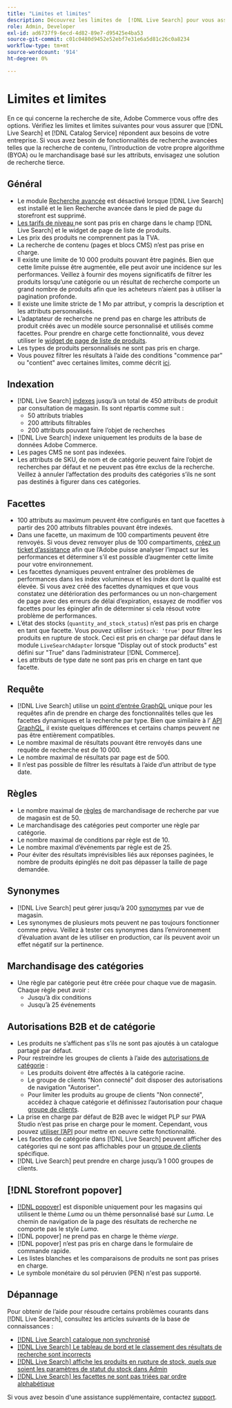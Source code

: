 ```yaml
---
title: "Limites et limites"
description: Découvrez les limites de  [!DNL Live Search] pour vous assurer qu’il répond aux besoins de votre entreprise.
role: Admin, Developer
exl-id: ad6737f9-6ecd-4d82-89e7-d95425e4ba53
source-git-commit: c01c0480d9452e52ebf7e31e6a5d81c26c0a8234
workflow-type: tm+mt
source-wordcount: '914'
ht-degree: 0%

---
```


# Limites et limites

En ce qui concerne la recherche de site, Adobe Commerce vous offre des options. Vérifiez les limites et limites suivantes pour vous assurer que [!DNL Live Search] et [!DNL Catalog Service] répondent aux besoins de votre entreprise. Si vous avez besoin de fonctionnalités de recherche avancées telles que la recherche de contenu, l’introduction de votre propre algorithme (BYOA) ou le marchandisage basé sur les attributs, envisagez une solution de recherche tierce.

## Général

- Le module [Recherche avancée](https://experienceleague.adobe.com/en/docs/commerce-admin/catalog/catalog/search/search) est désactivé lorsque [!DNL Live Search] est installé et le lien Recherche avancée dans le pied de page du storefront est supprimé.
- [Les tarifs de niveau ](https://experienceleague.adobe.com/en/docs/commerce-admin/catalog/products/pricing/product-price-tier) ne sont pas pris en charge dans le champ [!DNL Live Search] et le widget de page de liste de produits.
- Les prix des produits ne comprennent pas la TVA.
- La recherche de contenu (pages et blocs CMS) n’est pas prise en charge.
- Il existe une limite de 10 000 produits pouvant être paginés. Bien que cette limite puisse être augmentée, elle peut avoir une incidence sur les performances. Veillez à fournir des moyens significatifs de filtrer les produits lorsqu’une catégorie ou un résultat de recherche comporte un grand nombre de produits afin que les acheteurs n’aient pas à utiliser la pagination profonde.
- Il existe une limite stricte de 1 Mo par attribut, y compris la description et les attributs personnalisés.
- L’adaptateur de recherche ne prend pas en charge les attributs de produit créés avec un modèle source personnalisé et utilisés comme facettes. Pour prendre en charge cette fonctionnalité, vous devez utiliser le [widget de page de liste de produits](plp-styling.md).
- Les types de produits personnalisés ne sont pas pris en charge.
- Vous pouvez filtrer les résultats à l’aide des conditions &quot;commence par&quot; ou &quot;contient&quot; avec certaines limites, comme décrit [ici](https://developer.adobe.com/commerce/services/graphql/live-search/product-search/#limitations).

## Indexation

- [!DNL Live Search] [indexes](indexing.md) jusqu’à un total de 450 attributs de produit par consultation de magasin. Ils sont répartis comme suit :
   - 50 attributs triables
   - 200 attributs filtrables
   - 200 attributs pouvant faire l’objet de recherches
- [!DNL Live Search] indexe uniquement les produits de la base de données Adobe Commerce.
- Les pages CMS ne sont pas indexées.
- Les attributs de SKU, de nom et de catégorie peuvent faire l’objet de recherches par défaut et ne peuvent pas être exclus de la recherche. Veillez à annuler l’affectation des produits des catégories s’ils ne sont pas destinés à figurer dans ces catégories.

## Facettes

- 100 attributs au maximum peuvent être configurés en tant que facettes à partir des 200 attributs filtrables pouvant être indexés.
- Dans une facette, un maximum de 100 compartiments peuvent être renvoyés. Si vous devez renvoyer plus de 100 compartiments, [créez un ticket d’assistance](https://experienceleague.adobe.com/en/docs/commerce-knowledge-base/kb/help-center-guide/magento-help-center-user-guide) afin que l’Adobe puisse analyser l’impact sur les performances et déterminer s’il est possible d’augmenter cette limite pour votre environnement.
- Les facettes dynamiques peuvent entraîner des problèmes de performances dans les index volumineux et les index dont la qualité est élevée. Si vous avez créé des facettes dynamiques et que vous constatez une détérioration des performances ou un non-chargement de page avec des erreurs de délai d’expiration, essayez de modifier vos facettes pour les épingler afin de déterminer si cela résout votre problème de performances.
- L’état des stocks (`quantity_and_stock_status`) n’est pas pris en charge en tant que facette. Vous pouvez utiliser `inStock: 'true'` pour filtrer les produits en rupture de stock. Ceci est pris en charge par défaut dans le module `LiveSearchAdapter` lorsque &quot;Display out of stock products&quot; est défini sur &quot;True&quot; dans l’administrateur [!DNL Commerce].
- Les attributs de type date ne sont pas pris en charge en tant que facette.

## Requête

- [!DNL Live Search] utilise un [point d’entrée GraphQL](https://developer.adobe.com/commerce/services/graphql/live-search/) unique pour les requêtes afin de prendre en charge des fonctionnalités telles que les facettes dynamiques et la recherche par type. Bien que similaire à l’ [API GraphQL](https://developer.adobe.com/commerce/webapi/graphql/), il existe quelques différences et certains champs peuvent ne pas être entièrement compatibles.
- Le nombre maximal de résultats pouvant être renvoyés dans une requête de recherche est de 10 000.
- Le nombre maximal de résultats par page est de 500.
- Il n’est pas possible de filtrer les résultats à l’aide d’un attribut de type date.

## Règles

- Le nombre maximal de [règles](rules.md) de marchandisage de recherche par vue de magasin est de 50.
- Le marchandisage des catégories peut comporter une règle par catégorie.
- Le nombre maximal de conditions par règle est de 10.
- Le nombre maximal d’événements par règle est de 25.
- Pour éviter des résultats imprévisibles liés aux réponses paginées, le nombre de produits épinglés ne doit pas dépasser la taille de page demandée.

## Synonymes

- [!DNL Live Search] peut gérer jusqu’à 200 [synonymes](synonyms.md) par vue de magasin.
- Les synonymes de plusieurs mots peuvent ne pas toujours fonctionner comme prévu. Veillez à tester ces synonymes dans l’environnement d’évaluation avant de les utiliser en production, car ils peuvent avoir un effet négatif sur la pertinence.

## Marchandisage des catégories

- Une règle par catégorie peut être créée pour chaque vue de magasin. Chaque règle peut avoir :
   - Jusqu’à dix conditions
   - Jusqu’à 25 événements

## Autorisations B2B et de catégorie

- Les produits ne s’affichent pas s’ils ne sont pas ajoutés à un catalogue partagé par défaut.
- Pour restreindre les groupes de clients à l’aide des [autorisations de catégorie](https://experienceleague.adobe.com/en/docs/commerce-admin/catalog/categories/category-permissions) :
   - Les produits doivent être affectés à la catégorie racine.
   - Le groupe de clients &quot;Non connecté&quot; doit disposer des autorisations de navigation &quot;Autoriser&quot;.
   - Pour limiter les produits au groupe de clients &quot;Non connecté&quot;, accédez à chaque catégorie et définissez l’autorisation pour chaque [groupe de clients](https://experienceleague.adobe.com/en/docs/commerce-admin/b2b/shared-catalogs/catalog-shared-manage).
- La prise en charge par défaut de B2B avec le widget PLP sur PWA Studio n’est pas prise en charge pour le moment. Cependant, vous pouvez [utiliser l’API](install.md#pwa-support) pour mettre en oeuvre cette fonctionnalité.
- Les facettes de catégorie dans [!DNL Live Search] peuvent afficher des catégories qui ne sont pas affichables pour un [groupe de clients](https://experienceleague.adobe.com/en/docs/commerce-admin/b2b/shared-catalogs/catalog-shared-manage) spécifique.
- [!DNL Live Search] peut prendre en charge jusqu’à 1 000 groupes de clients.

## [!DNL Storefront popover]

- [[!DNL popover]](storefront-popover.md) est disponible uniquement pour les magasins qui utilisent le thème *Luma* ou un thème personnalisé basé sur *Luma*. Le chemin de navigation de la page des résultats de recherche ne comporte pas le style *Luma*.
- [!DNL popover] ne prend pas en charge le thème *vierge*.
- [!DNL popover] n’est pas pris en charge dans le formulaire de commande rapide.
- Les listes blanches et les comparaisons de produits ne sont pas prises en charge.
- Le symbole monétaire du sol péruvien (PEN) n&#39;est pas supporté.

## Dépannage

Pour obtenir de l’aide pour résoudre certains problèmes courants dans [!DNL Live Search], consultez les articles suivants de la base de connaissances :

- [[!DNL Live Search] catalogue non synchronisé](https://experienceleague.adobe.com/en/docs/commerce-knowledge-base/kb/troubleshooting/miscellaneous/live-search-catalog-data-sync)
- [[!DNL Live Search] Le tableau de bord et le classement des résultats de recherche sont incorrects](https://experienceleague.adobe.com/en/docs/commerce-knowledge-base/kb/troubleshooting/miscellaneous/live-search-dashboard-ranking-incorrect)
- [[!DNL Live Search] affiche les produits en rupture de stock, quels que soient les paramètres de statut du stock dans Admin](https://experienceleague.adobe.com/en/docs/commerce-knowledge-base/kb/troubleshooting/miscellaneous/live-search-displays-out-of-stock-products)
- [[!DNL Live Search] les facettes ne sont pas triées par ordre alphabétique](https://experienceleague.adobe.com/en/docs/commerce-knowledge-base/kb/troubleshooting/miscellaneous/live-search-facets-not-sorted)

Si vous avez besoin d&#39;une assistance supplémentaire, contactez [support](https://experienceleague.adobe.com/en/docs/commerce-knowledge-base/kb/help-center-guide/magento-help-center-user-guide).

